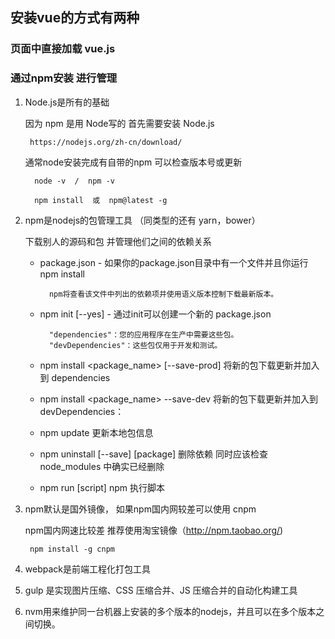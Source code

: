 ## 安装vue的方式有两种
### 页面中直接加载 vue.js


### 通过npm安装 进行管理
1. Node.js是所有的基础

    因为 npm 是用 Node写的    首先需要安装 Node.js 
    
        https://nodejs.org/zh-cn/download/ 
        
    通常node安装完成有自带的npm 可以检查版本号或更新
    
         node -v  /  npm -v 
         
         npm install  或  npm@latest -g
    
2.  npm是nodejs的包管理工具  （同类型的还有 yarn，bower）

     下载别人的源码和包 并管理他们之间的依赖关系
     
    - package.json - 如果你的package.json目录中有一个文件并且你运行  npm install
            
            npm将查看该文件中列出的依赖项并使用语义版本控制下载最新版本。
    
    - npm init [--yes] - 通过init可以创建一个新的 package.json
    
            "dependencies"：您的应用程序在生产中需要这些包。
            "devDependencies"：这些包仅用于开发和测试。
            
     -  npm install <package_name> [--save-prod]   将新的包下载更新并加入到 dependencies
     - npm install <package_name> --save-dev    将新的包下载更新并加入到 devDependencies：
     
     - npm update 更新本地包信息
     - npm uninstall [--save]  [package] 删除依赖  同时应该检查 node_modules 中确实已经删除
     
     - npm run [script]  npm 执行脚本
     
3. npm默认是国外镜像，  如果npm国内网较差可以使用 cnpm

    npm国内网速比较差 推荐使用淘宝镜像（http://npm.taobao.org/)

        npm install -g cnpm
 
 4.   webpack是前端工程化打包工具
 
 5.  gulp 是实现图片压缩、CSS 压缩合并、JS 压缩合并的自动化构建工具
 
 6. nvm用来维护同一台机器上安装的多个版本的nodejs，并且可以在多个版本之间切换。





